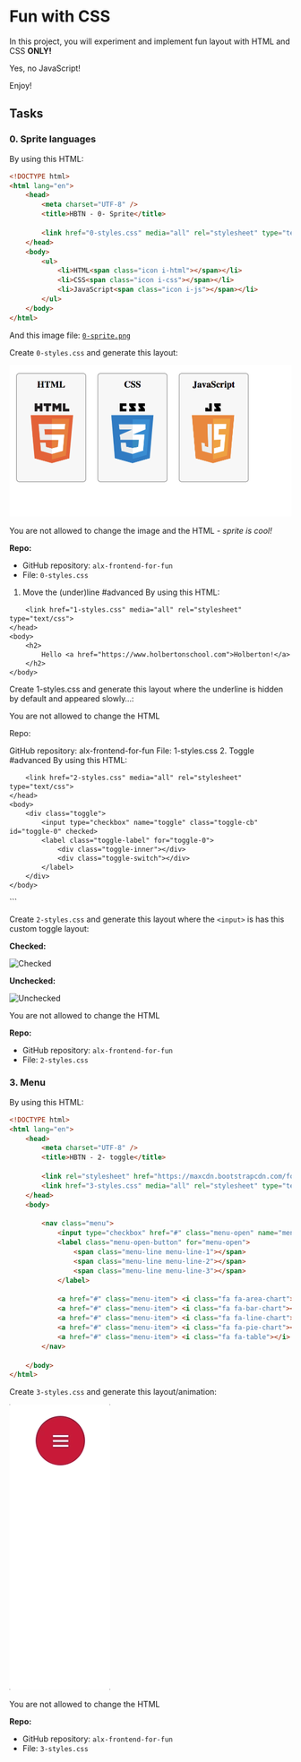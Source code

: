 # Fun with CSS

In this project, you will experiment and implement fun layout with HTML and CSS **ONLY!**

Yes, no JavaScript!

Enjoy!

## Tasks

### 0. Sprite languages

By using this HTML:

```html
<!DOCTYPE html>
<html lang="en">
    <head>
        <meta charset="UTF-8" />
        <title>HBTN - 0- Sprite</title>

        <link href="0-styles.css" media="all" rel="stylesheet" type="text/css">
    </head>
    <body>
        <ul>
            <li>HTML<span class="icon i-html"></span></li>
            <li>CSS<span class="icon i-css"></span></li>
            <li>JavaScript<span class="icon i-js"></span></li>
        </ul>
    </body>
</html>
```

And this image file: [`0-sprite.png`](images/0-sprite.png)

Create `0-styles.css` and generate this layout:

![Layout](images/layout.png)

You are not allowed to change the image and the HTML - *sprite is cool!*

**Repo:**
- GitHub repository: `alx-frontend-for-fun`
- File: `0-styles.css`

1. Move the (under)line
#advanced
By using this HTML:

<!DOCTYPE html>
<html lang="en">
    <head>
        <meta charset="UTF-8" />
        <title>HBTN - 1- Underline</title>

        <link href="1-styles.css" media="all" rel="stylesheet" type="text/css">
    </head>
    <body>
        <h2>
            Hello <a href="https://www.holbertonschool.com">Holberton!</a>
        </h2>
    </body>
</html>
Create 1-styles.css and generate this layout where the underline is hidden by default and appeared slowly…:



You are not allowed to change the HTML

Repo:

GitHub repository: alx-frontend-for-fun
File: 1-styles.css
2. Toggle
#advanced
By using this HTML:

<!DOCTYPE html>
<html lang="en">
    <head>
        <meta charset="UTF-8" />
        <title>HBTN - 2- toggle</title>

        <link href="2-styles.css" media="all" rel="stylesheet" type="text/css">
    </head>
    <body>
        <div class="toggle">
            <input type="checkbox" name="toggle" class="toggle-cb" id="toggle-0" checked>
            <label class="toggle-label" for="toggle-0">
                <div class="toggle-inner"></div>
                <div class="toggle-switch"></div>
            </label>
        </div>
    </body>
</html>
```

Create `2-styles.css` and generate this layout where the `<input>` is has this custom toggle layout:

**Checked:**

![Checked](checked.png)

**Unchecked:**

![Unchecked](unchecked.png)

You are not allowed to change the HTML

**Repo:**
- GitHub repository: `alx-frontend-for-fun`
- File: `2-styles.css`

### 3. Menu

By using this HTML:

```html
<!DOCTYPE html>
<html lang="en">
    <head>
        <meta charset="UTF-8" />
        <title>HBTN - 2- toggle</title>

        <link rel="stylesheet" href="https://maxcdn.bootstrapcdn.com/font-awesome/4.7.0/css/font-awesome.min.css">
        <link href="3-styles.css" media="all" rel="stylesheet" type="text/css">
    </head>
    <body>

        <nav class="menu">
            <input type="checkbox" href="#" class="menu-open" name="menu-open" id="menu-open"/>
            <label class="menu-open-button" for="menu-open">
                <span class="menu-line menu-line-1"></span>
                <span class="menu-line menu-line-2"></span>
                <span class="menu-line menu-line-3"></span>
            </label>

            <a href="#" class="menu-item"> <i class="fa fa-area-chart"></i> </a>
            <a href="#" class="menu-item"> <i class="fa fa-bar-chart"></i> </a>
            <a href="#" class="menu-item"> <i class="fa fa-line-chart"></i> </a>
            <a href="#" class="menu-item"> <i class="fa fa-pie-chart"></i> </a>
            <a href="#" class="menu-item"> <i class="fa fa-table"></i> </a>
        </nav>

    </body>
</html>
```

Create `3-styles.css` and generate this layout/animation:

![Animation](animation.gif)

You are not allowed to change the HTML

**Repo:**
- GitHub repository: `alx-frontend-for-fun`
- File: `3-styles.css`
